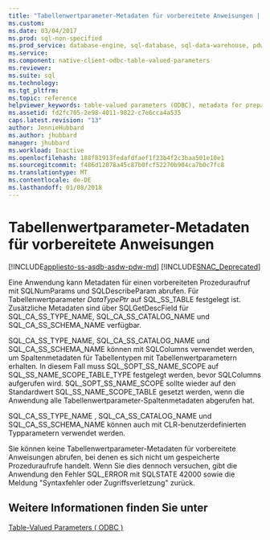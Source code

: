 ```yaml
---
title: "Tabellenwertparameter-Metadaten für vorbereitete Anweisungen | Microsoft Docs"
ms.custom: 
ms.date: 03/04/2017
ms.prod: sql-non-specified
ms.prod_service: database-engine, sql-database, sql-data-warehouse, pdw
ms.service: 
ms.component: native-client-odbc-table-valued-parameters
ms.reviewer: 
ms.suite: sql
ms.technology: 
ms.tgt_pltfrm: 
ms.topic: reference
helpviewer_keywords: table-valued parameters (ODBC), metadata for prepared statements
ms.assetid: fd2fc705-2e98-4011-9822-c7e6cca4a535
caps.latest.revision: "13"
author: JennieHubbard
ms.author: jhubbard
manager: jhubbard
ms.workload: Inactive
ms.openlocfilehash: 188f81913fedafdfaef1f23b4f2c3baa501e10e1
ms.sourcegitcommit: f486d12078a45c87b0fcf52270b904ca7b0c7fc8
ms.translationtype: MT
ms.contentlocale: de-DE
ms.lasthandoff: 01/08/2018
---
```

# <a name="table-valued-parameter-metadata-for-prepared-statements"></a>Tabellenwertparameter-Metadaten für vorbereitete Anweisungen
[!INCLUDE[appliesto-ss-asdb-asdw-pdw-md](../../includes/appliesto-ss-asdb-asdw-pdw-md.md)]
[!INCLUDE[SNAC_Deprecated](../../includes/snac-deprecated.md)]

  Eine Anwendung kann Metadaten für einen vorbereiteten Prozeduraufruf mit SQLNumParams und SQLDescribeParam abrufen. Für Tabellenwertparameter *DataTypePtr* auf SQL_SS_TABLE festgelegt ist. Zusätzliche Metadaten sind über SQLGetDescField für SQL_CA_SS_TYPE_NAME, SQL_CA_SS_CATALOG_NAME und SQL_CA_SS_SCHEMA_NAME verfügbar.  
  
 SQL_CA_SS_TYPE_NAME, SQL_CA_SS_CATALOG_NAME und SQL_CA_SS_SCHEMA_NAME können mit SQLColumns verwendet werden, um Spaltenmetadaten für Tabellentypen mit Tabellenwertparametern erhalten. In diesem Fall muss SQL_SOPT_SS_NAME_SCOPE auf SQL_SS_NAME_SCOPE_TABLE_TYPE festgelegt werden, bevor SQLColumns aufgerufen wird. SQL_SOPT_SS_NAME_SCOPE sollte wieder auf den Standardwert SQL_SS_NAME_SCOPE_TABLE gesetzt werden, wenn die Anwendung alle Tabellenwertparameter-Spaltenmetadaten abgerufen hat.  
  
 SQL_CA_SS_TYPE_NAME , SQL_CA_SS_CATALOG_NAME und SQL_CA_SS_SCHEMA_NAME können auch mit CLR-benutzerdefinierten Typparametern verwendet werden.  
  
 Sie können keine Tabellenwertparameter-Metadaten für vorbereitete Anweisungen abrufen, bei denen es sich nicht um gespeicherte Prozeduraufrufe handelt. Wenn Sie dies dennoch versuchen, gibt die Anwendung den Fehler SQL_ERROR mit SQLSTATE 42000 sowie die Meldung "Syntaxfehler oder Zugriffsverletzung" zurück.  
  
## <a name="see-also"></a>Weitere Informationen finden Sie unter  
 [Table-Valued Parameters &#40; ODBC &#41;](../../relational-databases/native-client-odbc-table-valued-parameters/table-valued-parameters-odbc.md)  
  
  
